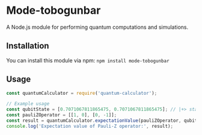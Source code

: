 # Mode-tobogunbar

A Node.js module for performing quantum computations and simulations.

## Installation

You can install this module via npm: `npm install mode-tobogunbar`

## Usage
```javascript
const quantumCalculator = require('quantum-calculator');

// Example usage
const qubitState = [0.7071067811865475, 0.7071067811865475]; // |+> state
const pauliZOperator = [[1, 0], [0, -1]];
const result = quantumCalculator.expectationValue(pauliZOperator, qubitState);
console.log('Expectation value of Pauli-Z operator:', result);
```

